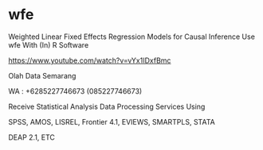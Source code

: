 # wfe
Weighted Linear Fixed Effects Regression Models for Causal Inference Use wfe With (In) R Software

https://www.youtube.com/watch?v=vYx1IDxfBmc

Olah Data Semarang

WA : +6285227746673 (085227746673)

Receive Statistical Analysis Data Processing Services Using

SPSS, AMOS, LISREL, Frontier 4.1, EVIEWS, SMARTPLS, STATA

DEAP 2.1, ETC
